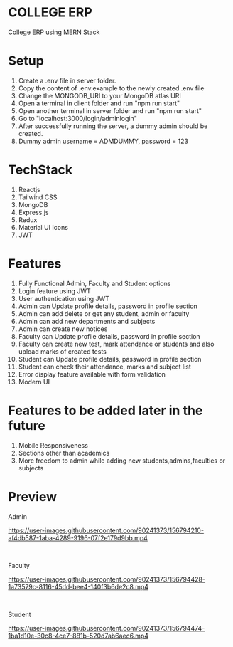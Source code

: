 # COLLEGE ERP

College ERP using MERN Stack

# Setup
1. Create a .env file in server folder.
2. Copy the content of .env.example to the newly created .env file
3. Change the MONGODB_URI to your MongoDB atlas URI
4. Open a terminal in client folder and run "npm run start"
5. Open another terminal in server folder and run "npm run start"
6. Go to "localhost:3000/login/adminlogin"
7. After successfully running the server, a dummy admin should be created.
8. Dummy admin username = ADMDUMMY, password = 123

# TechStack

1. Reactjs
2. Tailwind CSS
3. MongoDB
4. Express.js
5. Redux
6. Material UI Icons
7. JWT

# Features

1. Fully Functional Admin, Faculty and Student options
2. Login feature using JWT
3. User authentication using JWT
4. Admin can Update profile details, password in profile section
5. Admin can add delete or get any student, admin or faculty
6. Admin can add new departments and subjects
7. Admin can create new notices
8. Faculty can Update profile details, password in profile section
9. Faculty can create new test, mark attendance or students and also upload marks of created tests
10. Student can Update profile details, password in profile section
11. Student can check their attendance, marks and subject list
12. Error display feature available with form validation
14. Modern UI

# Features to be added later in the future

1. Mobile Responsiveness
2. Sections other than academics
3. More freedom to admin while adding new students,admins,faculties or subjects

# Preview

Admin

https://user-images.githubusercontent.com/90241373/156794210-af4db587-1aba-4289-9196-07f2e179d9bb.mp4

<br>

Faculty

https://user-images.githubusercontent.com/90241373/156794428-1a73579c-8116-45dd-bee4-140f3b6de2c8.mp4

<br>

Student

https://user-images.githubusercontent.com/90241373/156794474-1ba1d10e-30c8-4ce7-881b-520d7ab6aec6.mp4
